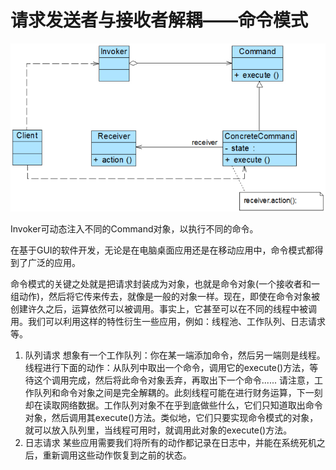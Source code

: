# 请求发送者与接收者解耦——命令模式

![1575896489240](assets/1575896489240.png)



Invoker可动态注入不同的Command对象，以执行不同的命令。



在基于GUI的软件开发，无论是在电脑桌面应用还是在移动应用中，命令模式都得到了广泛的应用。

命令模式的关键之处就是把请求封装成为对象，也就是命令对象(一个接收者和一组动作)，然后将它传来传去，就像是一般的对象一样。现在，即使在命令对象被创建许久之后，运算依然可以被调用。事实上，它甚至可以在不同的线程中被调用。我们可以利用这样的特性衍生一些应用，例如：线程池、工作队列、日志请求等。

1. 队列请求
    想象有一个工作队列：你在某一端添加命令，然后另一端则是线程。线程进行下面的动作：从队列中取出一个命令，调用它的execute()方法，等待这个调用完成，然后将此命令对象丢弃，再取出下一个命令......
    请注意，工作队列和命令对象之间是完全解耦的。此刻线程可能在进行财务运算，下一刻却在读取网络数据。工作队列对象不在乎到底做些什么，它们只知道取出命令对象，然后调用其execute()方法。类似地，它们只要实现命令模式的对象，就可以放入队列里，当线程可用时，就调用此对象的execute()方法。
2. 日志请求
    某些应用需要我们将所有的动作都记录在日志中，并能在系统死机之后，重新调用这些动作恢复到之前的状态。

 

 

 

 

 




